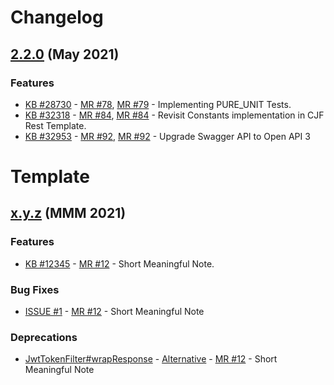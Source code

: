 # Changelog


## [2.2.0](https://gitlab.logistics.corp/cjf-projects/cjf-rest-template/-/compare/release_2_1_0...release_2_2_0) (May 2021)

### Features

* [KB #28730](https://kbdevops.logistics.corp/?controller=TaskViewController&action=readonly&task_id=28730&token=dd87deb1bdd56d18ef061466b1167a48811249ba27214fcea7b1d68f77ef) - [MR #78](https://gitlab.logistics.corp/cjf-projects/cjf-rest-template/-/merge_requests/78), [MR #79](https://gitlab.logistics.corp/cjf-projects/cjf-rest-template/-/merge_requests/79) - Implementing PURE_UNIT Tests.
* [KB #32318](https://kbdevops.logistics.corp/?controller=TaskViewController&action=readonly&task_id=32318&token=dd87deb1bdd56d18ef061466b1167a48811249ba27214fcea7b1d68f77ef) - [MR #84](https://gitlab.logistics.corp/cjf-projects/cjf-rest-template/-/merge_requests/84), [MR #84](https://gitlab.logistics.corp/cjf-projects/cjf-rest-template/-/merge_requests/84) - Revisit Constants implementation in CJF Rest Template.
* [KB #32953](https://kbdevops.logistics.corp/?controller=TaskViewController&action=readonly&task_id=32953&token=dd87deb1bdd56d18ef061466b1167a48811249ba27214fcea7b1d68f77ef) - [MR #92](https://gitlab.logistics.corp/cjf-projects/cjf-rest-template/-/merge_requests/92), [MR #92](https://gitlab.logistics.corp/cjf-projects/cjf-rest-template/-/merge_requests/92) - Upgrade Swagger API to Open API 3
# Template

## [x.y.z](https://gitlab.logistics.corp/cjf-projects/cjf-rest-template/-/compare/release_2_1_0...release_2_2_0) (MMM 2021)

### Features

* [KB #12345](https://kbdevops.logistics.corp/?controller=TaskViewController&action=readonly&task_id=12345&token=dd87deb1bdd56d18ef061466b1167a48811249ba27214fcea7b1d68f77ef) - [MR #12](https://gitlab.logistics.corp/cjf-projects/cjf-rest-template/-/merge_requests/12) - Short Meaningful Note.


### Bug Fixes

* [ISSUE #1](https://gitlab.logistics.corp/cjf-projects/cjf-rest-template/-/issues/1) - [MR #12](https://gitlab.logistics.corp/cjf-projects/cjf-rest-template/-/merge_requests/12) - Short Meaningful Note

### Deprecations

* [JwtTokenFilter#wrapResponse](https://gitlab.logistics.corp/cjf-projects/cjf-rest-template/-/blob/0ddeb4e777c677b4efac5825bbd97c493d3be42d/src/main/java/com/ceva/jwt/JwtTokenFilter.java#L202) - [Alternative](https://gitlab.logistics.corp/cjf-projects/cjf-rest-template/-/blob/0ddeb4e777c677b4efac5825bbd97c493d3be42d/src/main/java/com/ceva/jwt/JwtTokenFilter.java#L202) - [MR #12](https://gitlab.logistics.corp/cjf-projects/cjf-rest-template/-/merge_requests/12) - Short Meaningful Note

